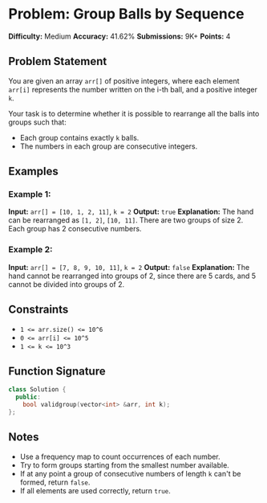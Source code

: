 # Problem: Group Balls by Sequence

**Difficulty:** Medium
**Accuracy:** 41.62%
**Submissions:** 9K+
**Points:** 4

## Problem Statement

You are given an array `arr[]` of positive integers, where each element `arr[i]` represents the number written on the i-th ball, and a positive integer `k`.

Your task is to determine whether it is possible to rearrange all the balls into groups such that:

* Each group contains exactly `k` balls.
* The numbers in each group are consecutive integers.

## Examples

### Example 1:

**Input:**
`arr[] = [10, 1, 2, 11]`, `k = 2`
**Output:**
`true`
**Explanation:**
The hand can be rearranged as `[1, 2]`, `[10, 11]`. There are two groups of size 2. Each group has 2 consecutive numbers.

### Example 2:

**Input:**
`arr[] = [7, 8, 9, 10, 11]`, `k = 2`
**Output:**
`false`
**Explanation:**
The hand cannot be rearranged into groups of 2, since there are 5 cards, and 5 cannot be divided into groups of 2.

## Constraints

* `1 <= arr.size() <= 10^6`
* `0 <= arr[i] <= 10^5`
* `1 <= k <= 10^3`

## Function Signature

```cpp
class Solution {
  public:
    bool validgroup(vector<int> &arr, int k);
};
```

## Notes

* Use a frequency map to count occurrences of each number.
* Try to form groups starting from the smallest number available.
* If at any point a group of consecutive numbers of length `k` can't be formed, return `false`.
* If all elements are used correctly, return `true`.
